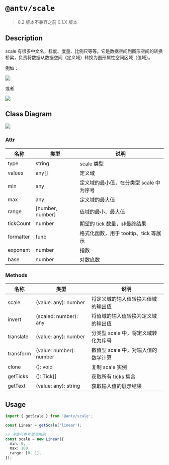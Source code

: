 # `@antv/scale`

> 0.2 版本不兼容之前 0.1.X 版本

## Description

scale 有很多中文名，标度、度量、比例尺等等。它是数据空间到图形空间的转换桥梁，负责将数据从数据空间（定义域）转换为图形属性空间区域（值域）。

例如：

![](https://www.oxxostudio.tw/img/articles/201411/20141112_1_04.png)

或者

![](https://www.oxxostudio.tw/img/articles/201411/20141112_1_05.png)

## Class Diagram

![](https://intranetproxy.alipay.com/skylark/lark/__puml/65bea83f5029f4d12458eb691ab870e7.svg)
​

### Attr

| 名称      | 类型             | 说明                                    |
| --------- | ---------------- | --------------------------------------- |
| type      | string           | scale 类型                              |
| values    | any[]            | 定义域                                  |
| min       | any              | 定义域的最小值，在分类型 scale 中为序号 |
| max       | any              | 定义域的最大值                          |
| range     | [number, number] | 值域的最小、最大值                      |
| tickCount | number           | 期望的 tick 数量，非最终结果            |
| formatter | func             | 格式化函数，用于 tooltip、tick 等展示   |
| exponent  | number           | 指数                                    |
| base      | number           | 对数底数                                |

### Methods

| 名称      | 类型                    | 说明                                |
| --------- | ----------------------- | ----------------------------------- |
| scale     | (value: any): number    | 将定义域的输入值转换为值域的输出值  |
| invert    | (scaled: number): any   | 将值域的输入值转换为定义域的输出值  |
| translate | (value: any): number    | 分类型 scale 中，将定义域转化为序号 |
| transform | (value: number): number | 数值型 scale 中，对输入值的数学计算 |
| clone     | (): void                | 复制 scale 实例                     |
| getTicks  | (): Tick[]              | 获取所有 ticks 集合                 |
| getText   | (value: any): string    | 获取输入值的展示结果                |

## Usage

```ts
import { getScale } from '@antv/scale';

const Linear = getScale('linear');

// 详情可参考单测用例
const scale = new Linear({
  min: 0,
  max: 100,
  range: [0, 1],
});
```
